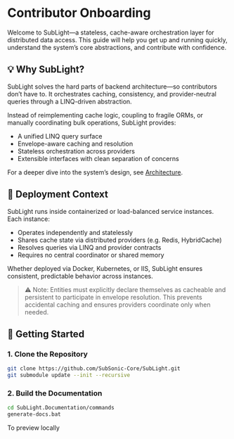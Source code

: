 ﻿# Contributor Onboarding

Welcome to SubLight—a stateless, cache-aware orchestration layer for distributed data access. This guide will help you get up and running quickly, understand the system’s core abstractions, and contribute with confidence.

## 💡 Why SubLight?

SubLight solves the hard parts of backend architecture—so contributors don’t have to. It orchestrates caching, consistency, and provider-neutral queries through a LINQ-driven abstraction.

Instead of reimplementing cache logic, coupling to fragile ORMs, or manually coordinating bulk operations, SubLight provides:

- A unified LINQ query surface  
- Envelope-aware caching and resolution  
- Stateless orchestration across providers  
- Extensible interfaces with clean separation of concerns

For a deeper dive into the system’s design, see [Architecture](architecture.md).

## 🧱 Deployment Context

SubLight runs inside containerized or load-balanced service instances. Each instance:

- Operates independently and statelessly  
- Shares cache state via distributed providers (e.g. Redis, HybridCache)  
- Resolves queries via LINQ and provider contracts  
- Requires no central coordinator or shared memory

Whether deployed via Docker, Kubernetes, or IIS, SubLight ensures consistent, predictable behavior across instances.

> ⚠️ Note: Entities must explicitly declare themselves as cacheable and persistent to participate in envelope resolution. This prevents accidental caching and ensures providers coordinate only when needed.


## 🚀 Getting Started

### 1. Clone the Repository

```bash
git clone https://github.com/SubSonic-Core/SubLight.git
git submodule update --init --recursive
```

### 2. Build the Documentation
```bash
cd SubLight.Documentation/commands
generate-docs.bat
```
To preview locally